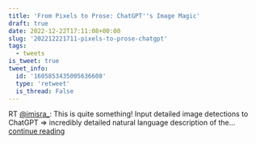 ```yaml
---
title: 'From Pixels to Prose: ChatGPT''s Image Magic'
draft: true
date: 2022-12-22T17:11:08+00:00
slug: '202212221711-pixels-to-prose-chatgpt'
tags:
  - tweets
is_tweet: true
tweet_info:
  id: '1605853435005636608'
  type: 'retweet'
  is_thread: False
---
```




RT [@imisra_](https://x.com/imisra_): This is quite something! Input detailed image detections to ChatGPT =&gt; incredibly detailed natural language description of the… [continue reading](https://x.com/sytelus/status/1605853435005636608)
